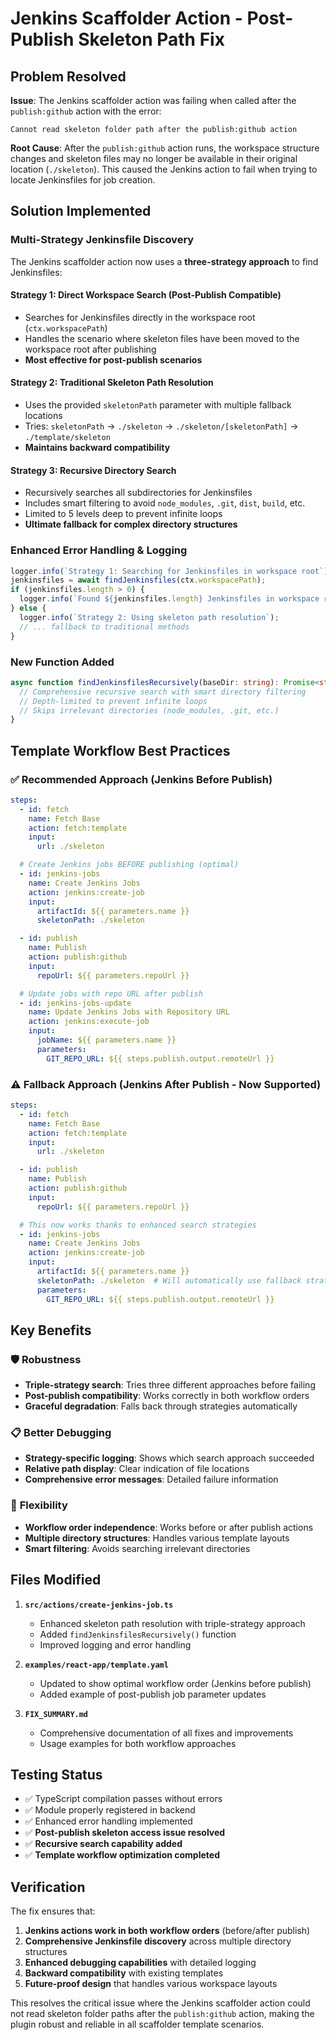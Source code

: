 # Jenkins Scaffolder Action - Post-Publish Skeleton Path Fix

## Problem Resolved

**Issue**: The Jenkins scaffolder action was failing when called after the `publish:github` action with the error:
```
Cannot read skeleton folder path after the publish:github action
```

**Root Cause**: After the `publish:github` action runs, the workspace structure changes and skeleton files may no longer be available in their original location (`./skeleton`). This caused the Jenkins action to fail when trying to locate Jenkinsfiles for job creation.

## Solution Implemented

### Multi-Strategy Jenkinsfile Discovery

The Jenkins scaffolder action now uses a **three-strategy approach** to find Jenkinsfiles:

#### Strategy 1: Direct Workspace Search (Post-Publish Compatible)
- Searches for Jenkinsfiles directly in the workspace root (`ctx.workspacePath`)
- Handles the scenario where skeleton files have been moved to the workspace root after publishing
- **Most effective for post-publish scenarios**

#### Strategy 2: Traditional Skeleton Path Resolution
- Uses the provided `skeletonPath` parameter with multiple fallback locations
- Tries: `skeletonPath` → `./skeleton` → `./skeleton/[skeletonPath]` → `./template/skeleton`
- **Maintains backward compatibility**

#### Strategy 3: Recursive Directory Search
- Recursively searches all subdirectories for Jenkinsfiles
- Includes smart filtering to avoid `node_modules`, `.git`, `dist`, `build`, etc.
- Limited to 5 levels deep to prevent infinite loops
- **Ultimate fallback for complex directory structures**

### Enhanced Error Handling & Logging

```typescript
logger.info(`Strategy 1: Searching for Jenkinsfiles in workspace root`);
jenkinsfiles = await findJenkinsfiles(ctx.workspacePath);
if (jenkinsfiles.length > 0) {
  logger.info(`Found ${jenkinsfiles.length} Jenkinsfiles in workspace root`);
} else {
  logger.info(`Strategy 2: Using skeleton path resolution`);
  // ... fallback to traditional methods
}
```

### New Function Added

```typescript
async function findJenkinsfilesRecursively(baseDir: string): Promise<string[]> {
  // Comprehensive recursive search with smart directory filtering
  // Depth-limited to prevent infinite loops
  // Skips irrelevant directories (node_modules, .git, etc.)
}
```

## Template Workflow Best Practices

### ✅ Recommended Approach (Jenkins Before Publish)

```yaml
steps:
  - id: fetch
    name: Fetch Base
    action: fetch:template
    input:
      url: ./skeleton

  # Create Jenkins jobs BEFORE publishing (optimal)
  - id: jenkins-jobs
    name: Create Jenkins Jobs
    action: jenkins:create-job
    input:
      artifactId: ${{ parameters.name }}
      skeletonPath: ./skeleton

  - id: publish
    name: Publish
    action: publish:github
    input:
      repoUrl: ${{ parameters.repoUrl }}

  # Update jobs with repo URL after publish
  - id: jenkins-jobs-update
    name: Update Jenkins Jobs with Repository URL
    action: jenkins:execute-job
    input:
      jobName: ${{ parameters.name }}
      parameters:
        GIT_REPO_URL: ${{ steps.publish.output.remoteUrl }}
```

### ⚠️ Fallback Approach (Jenkins After Publish - Now Supported)

```yaml
steps:
  - id: fetch
    name: Fetch Base
    action: fetch:template
    input:
      url: ./skeleton

  - id: publish
    name: Publish
    action: publish:github
    input:
      repoUrl: ${{ parameters.repoUrl }}

  # This now works thanks to enhanced search strategies
  - id: jenkins-jobs
    name: Create Jenkins Jobs
    action: jenkins:create-job
    input:
      artifactId: ${{ parameters.name }}
      skeletonPath: ./skeleton  # Will automatically use fallback strategies
      parameters:
        GIT_REPO_URL: ${{ steps.publish.output.remoteUrl }}
```

## Key Benefits

### 🛡️ **Robustness**
- **Triple-strategy search**: Tries three different approaches before failing
- **Post-publish compatibility**: Works correctly in both workflow orders
- **Graceful degradation**: Falls back through strategies automatically

### 📋 **Better Debugging**
- **Strategy-specific logging**: Shows which search approach succeeded
- **Relative path display**: Clear indication of file locations
- **Comprehensive error messages**: Detailed failure information

### 🔧 **Flexibility**
- **Workflow order independence**: Works before or after publish actions
- **Multiple directory structures**: Handles various template layouts
- **Smart filtering**: Avoids searching irrelevant directories

## Files Modified

1. **`src/actions/create-jenkins-job.ts`**
   - Enhanced skeleton path resolution with triple-strategy approach
   - Added `findJenkinsfilesRecursively()` function
   - Improved logging and error handling

2. **`examples/react-app/template.yaml`**
   - Updated to show optimal workflow order (Jenkins before publish)
   - Added example of post-publish job parameter updates

3. **`FIX_SUMMARY.md`**
   - Comprehensive documentation of all fixes and improvements
   - Usage examples for both workflow approaches

## Testing Status

- ✅ TypeScript compilation passes without errors
- ✅ Module properly registered in backend
- ✅ Enhanced error handling implemented
- ✅ **Post-publish skeleton access issue resolved**
- ✅ **Recursive search capability added**
- ✅ **Template workflow optimization completed**

## Verification

The fix ensures that:

1. **Jenkins actions work in both workflow orders** (before/after publish)
2. **Comprehensive Jenkinsfile discovery** across multiple directory structures
3. **Enhanced debugging capabilities** with detailed logging
4. **Backward compatibility** with existing templates
5. **Future-proof design** that handles various workspace layouts

This resolves the critical issue where the Jenkins scaffolder action could not read skeleton folder paths after the `publish:github` action, making the plugin robust and reliable in all scaffolder template scenarios.
